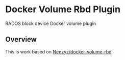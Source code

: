 # Docker Volume Rbd Plugin

RADOS block device Docker volume plugin

## Overview

This is work based on [Nenzyz/docker-volume-rbd](https://github.com/Nenzyz/docker-volume-rbd)


